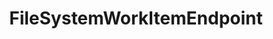 ---
optionsClassName: FileSystemWorkItemEndpointOptions
optionsClassFullName: MigrationTools.Endpoints.FileSystemWorkItemEndpointOptions
configurationSamples:
- name: defaults
  order: 2
  description: 
  code: There are no defaults! Check the sample for options!
  sampleFor: MigrationTools.Endpoints.FileSystemWorkItemEndpointOptions
- name: sample
  order: 1
  description: 
  code: There is no sample, but you can check the classic below for a general feel.
  sampleFor: MigrationTools.Endpoints.FileSystemWorkItemEndpointOptions
- name: classic
  order: 3
  description: 
  code: >-
    {
      "$type": "FileSystemWorkItemEndpointOptions",
      "FileStore": null
    }
  sampleFor: MigrationTools.Endpoints.FileSystemWorkItemEndpointOptions
description: missing XML code comments
className: FileSystemWorkItemEndpoint
typeName: Endpoints
architecture: 
options:
- parameterName: FileStore
  type: String
  description: missing XML code comments
  defaultValue: missing XML code comments
status: missing XML code comments
processingTarget: missing XML code comments
classFile: /src/MigrationTools.Clients.FileSystem/Endpoints/FileSystemWorkItemEndpoint.cs
optionsClassFile: /src/MigrationTools.Clients.FileSystem/Endpoints/FileSystemWorkItemEndpointOptions.cs

redirectFrom:
- /Reference/Endpoints/FileSystemWorkItemEndpointOptions/
layout: reference
toc: true
permalink: /Reference/Endpoints/FileSystemWorkItemEndpoint/
title: FileSystemWorkItemEndpoint
categories:
- Endpoints
- 
topics:
- topic: notes
  path: /docs/Reference/Endpoints/FileSystemWorkItemEndpoint-notes.md
  exists: false
  markdown: ''
- topic: introduction
  path: /docs/Reference/Endpoints/FileSystemWorkItemEndpoint-introduction.md
  exists: false
  markdown: ''

---